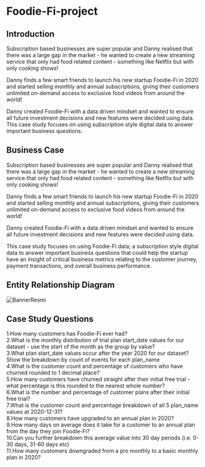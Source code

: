 # Foodie-Fi-project
## Introduction
Subscription based businesses are super popular and Danny realised that there was a large gap in the market - he wanted to create a new streaming service that only had food related content - something like Netflix but with only cooking shows!

Danny finds a few smart friends to launch his new startup Foodie-Fi in 2020 and started selling monthly and annual subscriptions, giving their customers unlimited on-demand access to exclusive food videos from around the world!

Danny created Foodie-Fi with a data driven mindset and wanted to ensure all future investment decisions and new features were decided using data. This case study focuses on using subscription style digital data to answer important business questions.

## Business Case

Subscription based businesses are super popular and Danny realised that there was a large gap in the market - he wanted to create a new streaming service that only had food related content - something like Netflix but with only cooking shows!

Danny finds a few smart friends to launch his new startup Foodie-Fi in 2020 and started selling monthly and annual subscriptions, giving their customers unlimited on-demand access to exclusive food videos from around the world!

Danny created Foodie-Fi with a data driven mindset and wanted to ensure all future investment decisions and new features were decided using data.

This case study focuses on using Foodie-Fi data; a subscription style digital data to answer important business questions that could help the startup have an insight of critical business metrics relating to the customer journey, payment transactions, and overall business performance.

## Entity Relationship Diagram

![BannerResmi](https://miro.medium.com/v2/resize:fit:1396/format:webp/1*klBB89OXPeFPAPrPsHaKnw.png)

## Case Study Questions

1.How many customers has Foodie-Fi ever had? <br/>
2.What is the monthly distribution of trial plan start_date values for our dataset - use the start of the month as the group by value? <br/>
3.What plan start_date values occur after the year 2020 for our dataset? Show the breakdown by count of events for each plan_name <br/>
4.What is the customer count and percentage of customers who have churned rounded to 1 decimal place? <br/>
5.How many customers have churned straight after their initial free trial - what percentage is this rounded to the nearest whole number?<br/>
6.What is the number and percentage of customer plans after their initial free trial?<br/>
7.What is the customer count and percentage breakdown of all 5 plan_name values at 2020-12-31?<br/>
8.How many customers have upgraded to an annual plan in 2020?<br/>
9.How many days on average does it take for a customer to an annual plan from the day they join Foodie-Fi?<br/>
10.Can you further breakdown this average value into 30 day periods (i.e. 0-30 days, 31-60 days etc)<br/>
11.How many customers downgraded from a pro monthly to a basic monthly plan in 2020?
